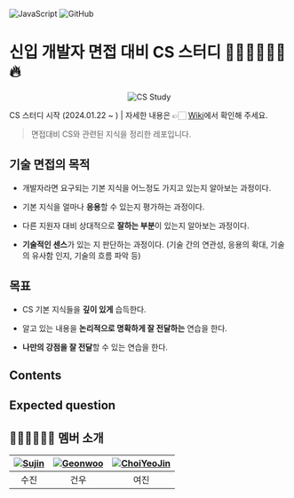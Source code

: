 ![JavaScript](https://img.shields.io/badge/JS-F7DF1E?style=flat&logo=javascript&logoColor=white)
![GitHub](https://img.shields.io/badge/github-181717?style=flat&logo=github&logoColor=white)


# 신입 개발자 면접 대비 CS 스터디 👨🏻‍💻👩🏻‍💻 🔥
<p align="center">
  <img src="https://github.com/princess-study/CS-Study/assets/133184988/3be5898d-05eb-4920-b5da-4f9da2b81fcb" alt="CS Study" />
</p>

CS 스터디 시작 (2024.01.22 ~ ) | 자세한 내용은 👉🏻 [Wiki]( )에서 확인해 주세요.

> 면접대비 CS와 관련된 지식을 정리한 레포입니다.
> 

## 기술 면접의 목적

*   개발자라면 요구되는 기본 지식을 어느정도 가지고 있는지 알아보는 과정이다.

*   기본 지식을 얼마나 **응용**할 수 있는지 평가하는 과정이다.

*   다른 지원자 대비 상대적으로 **잘하는 부분**이 있는지 알아보는 과정이다.

*   **기술적인 센스**가 있는 지 판단하는 과정이다. (기술 간의 연관성, 응용의 확대, 기술의 유사함 인지, 기술의 흐름 파악 등)

## 목표

* CS 기본 지식들을 **깊이 있게** 습득한다.

* 알고 있는 내용을 **논리적으로 명확하게 잘 전달하는** 연습을 한다.

* **나만의 강점을 잘 전달**할 수 있는 연습을 한다.

## Contents

## Expected question

## 👨🏻‍💻👩🏻‍💻 멤버 소개

| [![Sujin](https://avatars.githubusercontent.com/u/138956130?v=2&s=100)](https://github.com/Knagsoojin) | [![Geonwoo](https://avatars.githubusercontent.com/u/133184988?v=2&s=100)](https://github.com/pigpgw) | [![ChoiYeoJin](https://avatars.githubusercontent.com/u/17807025?v=2&s=100)](https://github.com/ChoiYeoJin) |
|:---:|:---:|:---:|
| 수진 | 건우 | 여진 |
